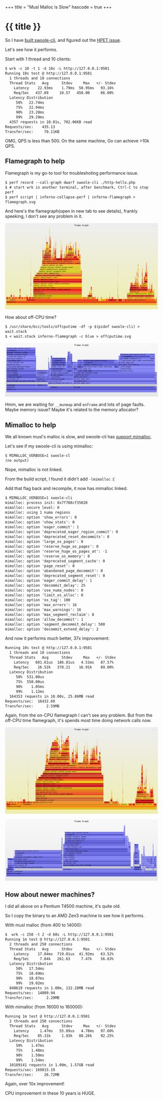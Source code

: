+++
title = "Musl Malloc is Slow"
hascode = true
+++

# {{ title }}

So I have [built swoole-cli](/posts/2022/12/28-build-swoole-cli-for-old-machines/), and figured out the [HPET issue](/posts/2022/12/29-high-hpet-cpu-usage/).

Let's see how it performs.

Start with 1 thread and 10 clients:

```
$ wrk -c 10 -t 1 -d 10s -L http://127.0.0.1:9501
Running 10s test @ http://127.0.0.1:9501
  1 threads and 10 connections
  Thread Stats   Avg      Stdev     Max   +/- Stdev
    Latency    22.93ms    1.79ms  50.95ms   93.16%
    Req/Sec   437.09     10.57   450.00     86.00%
  Latency Distribution
     50%   22.74ms
     75%   22.94ms
     90%   23.28ms
     99%   29.29ms
  4357 requests in 10.01s, 702.06KB read
Requests/sec:    435.13
Transfer/sec:     70.11KB

```

OMG, QPS is less than 500. On the same machine, Go can achieve >10k QPS.

## Flamegraph to help


Flamegraph is my go-to tool for troubleshoting performance issue.

```
$ perf record --call-graph dwarf swoole-cli ./http-hello.php
$ # start wrk in another terminal, after benchmark, Ctrl-C to stop perf
$ perf script | inferno-collapse-perf | inferno-flamegraph > flamegraph.svg
```

And here's the flamegraph(open in new tab to see details), frankly speeking, I don't see any problem in it.


![](/assets/images/swoole-cli-flamegraph.svg)


How about off-CPU time? 

```
$ /usr/share/bcc/tools/offcputime -df -p $(pidof swoole-cli) > wait.stack
$ < wait.stack inferno-flamegraph -c blue > offcputime.svg
```

![](/assets/images/swoole-cli-offcputime.svg)

Hmm, we are waiting for `__munmap` and `enframe` and lots of page faults. Maybe memory issue? Maybe it's related to the memory allocator?

## Mimalloc to help

We all known musl's malloc is slow, and swoole-cli has [support mimalloc](https://github.com/swoole/swoole-cli/pull/6).

Let's see if my swoole-cli is using mimalloc:

```
$ MIMALLOC_VERBOSE=1 swoole-cl
(no output)
```

Nope, mimalloc is not linked.

From the build script, I found it didn't add `-lmimalloc` :(

Add that flag back and recompile, it now has mimalloc linked.

```
$ MIMALLOC_VERBOSE=1 swoole-cli
mimalloc: process init: 0x7f708cf35020
mimalloc: secure level: 0
mimalloc: using 1 numa regions
mimalloc: option 'show_errors': 0
mimalloc: option 'show_stats': 0
mimalloc: option 'eager_commit': 1
mimalloc: option 'deprecated_eager_region_commit': 0
mimalloc: option 'deprecated_reset_decommits': 0
mimalloc: option 'large_os_pages': 0
mimalloc: option 'reserve_huge_os_pages': 0
mimalloc: option 'reserve_huge_os_pages_at': -1
mimalloc: option 'reserve_os_memory': 0
mimalloc: option 'deprecated_segment_cache': 0
mimalloc: option 'page_reset': 0
mimalloc: option 'abandoned_page_decommit': 0
mimalloc: option 'deprecated_segment_reset': 0
mimalloc: option 'eager_commit_delay': 1
mimalloc: option 'decommit_delay': 25
mimalloc: option 'use_numa_nodes': 0
mimalloc: option 'limit_os_alloc': 0
mimalloc: option 'os_tag': 100
mimalloc: option 'max_errors': 16
mimalloc: option 'max_warnings': 16
mimalloc: option 'max_segment_reclaim': 8
mimalloc: option 'allow_decommit': 1
mimalloc: option 'segment_decommit_delay': 500
mimalloc: option 'decommit_extend_delay': 2
```

And now it performs much better, 37x improvement:

```
Running 10s test @ http://127.0.0.1:9501
  1 threads and 10 connections
  Thread Stats   Avg      Stdev     Max   +/- Stdev
    Latency   601.61us  186.81us   4.51ms   87.57%
    Req/Sec    16.52k   378.21    16.91k    89.00%
  Latency Distribution
     50%  531.00us
     75%  550.00us
     90%    1.05ms
     99%    1.12ms
  164353 requests in 10.00s, 25.86MB read
Requests/sec:  16432.60
Transfer/sec:      2.59MB
```

Again, from the on-CPU flamegraph I can't see any problem. But from the off-CPU time flamegraph, it's spends most time doing network calls now.

 
![](/assets/images/swoole-cli-mimalloc-flamegraph.svg)

![](/assets/images/swoole-cli-mimalloc-offcputime.svg)

## How about newer machines?

I did all above on a Pentium T4500 machine, it's quite old.

So I copy the binary to an AMD Zen3 machine to see how it performs.

With musl malloc (from 400 to 14000):

```
$  wrk -c 250 -t 2 -d 60s -L http://127.0.0.1:9501
Running 1m test @ http://127.0.0.1:9501
  2 threads and 250 connections
  Thread Stats   Avg      Stdev     Max   +/- Stdev
    Latency    17.84ms  719.01us  41.92ms   63.52%
    Req/Sec     7.04k   261.63     7.47k    56.83%
  Latency Distribution
     50%   17.54ms
     75%   18.69ms
     90%   18.87ms
     99%   19.02ms
  840619 requests in 1.00m, 132.28MB read
Requests/sec:  14009.94
Transfer/sec:      2.20MB
```

With mimalloc (from 16000 to 160000):

```
Running 1m test @ http://127.0.0.1:9501
  2 threads and 250 connections
  Thread Stats   Avg      Stdev     Max   +/- Stdev
    Latency     1.47ms   55.89us   4.78ms   97.60%
    Req/Sec    85.31k     1.93k   88.26k    92.25%
  Latency Distribution
     50%    1.47ms
     75%    1.48ms
     90%    1.50ms
     99%    1.54ms
  10189141 requests in 1.00m, 1.57GB read
Requests/sec: 169815.19
Transfer/sec:     26.72MB

```

Again, over 10x improvement!

CPU improvement in these 10 years is HUGE.


